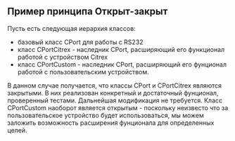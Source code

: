 ## Пример принципа Открыт-закрыт

Пусть есть следующая иерархия классов: 
- базовый класс CPort для работы с RS232
- класс CPortCitrex - наследник CPort, расширяющий его функционал работой с устройством Citrex
- класс CPortCustom - наследник CPort, расширяющий его фунционал работой с пользовательским устройством.

В данном случае получается, что классы CPort и CPortCitrex являются закрытыми. В них реализован конкретный и достаточный фунционал, проверенный тестами. Дальнейшая модификация не требуется. Класс CPortCustom наоборот является открытым - поскольку неизвесто что за пользовательское устройство будет использоваться, мы можем заложить возможность расширения фунционала для определенных целей.
